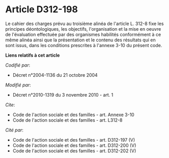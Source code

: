 # Article D312-198

Le cahier des charges prévu au troisième alinéa de l'article L. 312-8 fixe les principes déontologiques, les objectifs,
l'organisation et la mise en oeuvre de l'évaluation effectuée par des organismes habilités conformément à ce même alinéa
ainsi que la présentation et le contenu des résultats qui en sont issus, dans les conditions prescrites à l'annexe 3-10 du
présent code.

**Liens relatifs à cet article**

_Codifié par_:

  - Décret n°2004-1136 du 21 octobre 2004

_Modifié par_:

  - Décret n°2010-1319 du 3 novembre 2010 - art. 1

_Cite_:

  - Code de l'action sociale et des familles - art. Annexe 3-10
  - Code de l'action sociale et des familles - art. L312-8

_Cité par_:

  - Code de l'action sociale et des familles - art. D312-197 (V)
  - Code de l'action sociale et des familles - art. D312-200 (V)
  - Code de l'action sociale et des familles - art. D312-202 (V)

